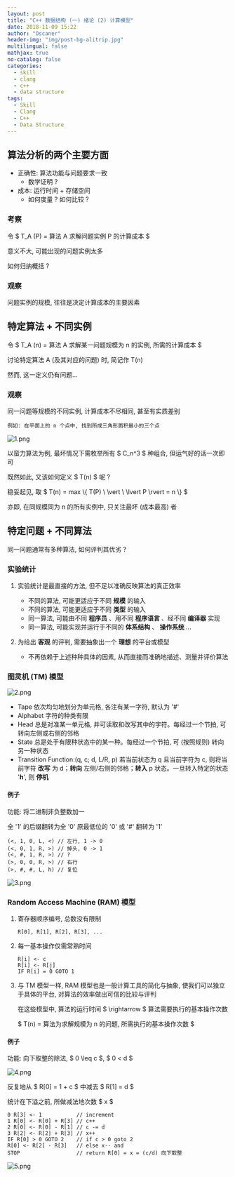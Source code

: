 ```yaml
---
layout: post
title: "C++ 数据结构 (一) 绪论 (2) 计算模型"
date: 2018-11-09 15:22
author: "Oscaner"
header-img: "img/post-bg-alitrip.jpg"
multilingual: false
mathjax: true
no-catalog: false
categories:
  - skill
  - clang
  - c++
  - data structure
tags:
  - Skill
  - Clang
  - C++
  - Data Structure
---
```


## 算法分析的两个主要方面

- 正确性: 算法功能与问题要求一致
    - 数学证明 ?
- 成本: 运行时间 + 存储空间
    - 如何度量 ? 如何比较 ?

### 考察

令 $ T_A (P) = 算法 A 求解问题实例 P 的计算成本 $

意义不大, 可能出现的问题实例太多

如何归纳概括 ?

### 观察

问题实例的规模, 往往是决定计算成本的主要因素

## 特定算法 + 不同实例

令 $ T_A (n) = 算法 A 求解某一问题规模为 n 的实例, 所需的计算成本  $

讨论特定算法 A (及其对应的问题) 时, 简记作 T(n)

然而, 这一定义仍有问题...

### 观察

同一问题等规模的不同实例, 计算成本不尽相同, 甚至有实质差别

`例如: 在平面上的 n 个点中, 找到所成三角形面积最小的三个点`

![1.png](/img/in-post/skill/data-structure/post-intro-calc-mode/1.png)

以蛮力算法为例, 最坏情况下需枚举所有 $ C_n^3 $ 种组合, 但运气好的话一次即可

既然如此, 又该如何定义 $ T(n) $ 呢 ?

稳妥起见, 取 $ T(n) = max \\{ T(P) \  \vert \  \lvert P \rvert = n \\} $

亦即, 在同规模同为 n 的所有实例中, 只关注最坏 (成本最高) 者

## 特定问题 + 不同算法

同一问题通常有多种算法, 如何评判其优劣 ?

### 实验统计

1. 实验统计是最直接的方法, 但不足以准确反映算法的真正效率
    - 不同的算法, 可能更适应于不同 **规模** 的输入
    - 不同的算法, 可能更适应于不同 **类型** 的输入
    - 同一算法, 可能由不同 **程序员** 、用不同 **程序语言** 、经不同 **编译器** 实现
    - 同一算法, 可能实现并运行于不同的 **体系结构** 、 **操作系统** ...

2. 为给出 **客观** 的评判, 需要抽象出一个 **理想** 的平台或模型
    - 不再依赖于上述种种具体的因素, 从而直接而准确地描述、测量并评价算法

### 图灵机 (TM) 模型

![2.png](/img/in-post/skill/data-structure/post-intro-calc-mode/2.png)

- Tape 依次均匀地划分为单元格, 各注有某一字符, 默认为 '#'
- Alphabet 字符的种类有限
- Head 总是对准某一单元格, 并可读取和改写其中的字符。每经过一个节拍, 可转向左侧或右侧的邻格
- State 总是处于有限种状态中的某一种。每经过一个节拍, 可 (按照规则) 转向另一种状态
- Transition Function:(q, c; d, L/R, p) 若当前状态为 q 且当前字符为 c, 则将当前字符 **改写** 为 d；**转向** 左侧/右侧的邻格；**转入** p 状态。一旦转入特定的状态 '**h**', 则 **停机**

#### 例子

功能: 将二进制非负整数加一

全 '1' 的后缀翻转为全 '0'
原最低位的 '0' 或 '#' 翻转为 '1'

```
(<, 1, 0, L, <) // 左行, 1 -> 0
(<, 0, 1, R, >) // 掉头, 0 -> 1
(<, #, 1, R, >) // ?
(>, 0, 0, R, >) // 右行
(>, #, #, L, h) // 复位
```

![3.png](/img/in-post/skill/data-structure/post-intro-calc-mode/3.png)

### Random Access Machine (RAM) 模型

1. 寄存器顺序编号, 总数没有限制

    ```
    R[0], R[1], R[2], R[3], ...
    ```

2. 每一基本操作仅需常熟时间

    ```
    R[i] <- c
    R[i] <- R[j]
    IF R[i] = 0 GOTO 1
    ```

3. 与 TM 模型一样, RAM 模型也是一般计算工具的简化与抽象, 使我们可以独立于具体的平台, 对算法的效率做出可信的比较与评判

    在这些模型中, 算法的运行时间 $ \rightarrow $ 算法需要执行的基本操作次数

    $ T(n) = 算法为求解规模为 n 的问题, 所需执行的基本操作次数 $

#### 例子

功能: 向下取整的除法, $ 0 \leq c $, $ 0 < d $

![4.png](/img/in-post/skill/data-structure/post-intro-calc-mode/4.png)

反复地从 $ R[0] = 1 + c $ 中减去 $ R[1] = d $

统计在下溢之前, 所做减法地次数 $ x $

```
0 R[3] <- 1           // increment
1 R[0] <- R[0] + R[3] // c++
2 R[0] <- R[0] - R[1] // c -= d
3 R[2] <- R[2] + R[3] // x++
IF R[0] > 0 GOTO 2    // if c > 0 goto 2
R[0] <- R[2] - R[3]   // else x-- and
STOP                  // return R[0] = x = (c/d) 向下取整
```

![5.png](/img/in-post/skill/data-structure/post-intro-calc-mode/5.png)
